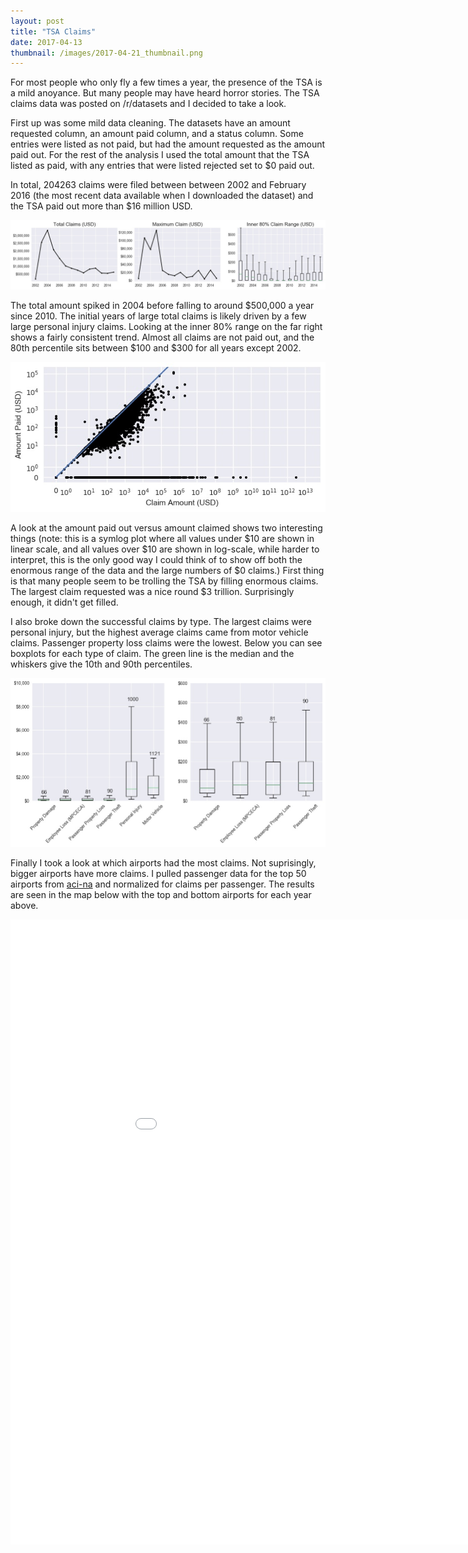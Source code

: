 ```yaml
---
layout: post
title: "TSA Claims"
date: 2017-04-13
thumbnail: /images/2017-04-21_thumbnail.png
---
```


For most people who only fly a few times a year, the presence of the TSA is a mild anoyance. But many people may have heard horror stories. The TSA claims data was posted on /r/datasets and I decided to take a look.

First up was some mild data cleaning. The datasets have an amount requested column, an amount paid column, and a status column. Some entries were listed as not paid, but had the amount requested as the amount paid out. For the rest of the analysis I used the total amount that the TSA listed as paid, with any entries that were listed rejected set to $0 paid out.

In total, 204263 claims were filed between between 2002 and February 2016 (the most recent data available when I downloaded the dataset) and the TSA paid out more than $16 million USD.

<img src="/images/TSA/Total_avg_claims.jpeg" alt="Total and average claims per year" style="width: 1000px;"/>

The total amount spiked in 2004 before falling to around $500,000 a year since 2010. The initial years of large total claims is likely driven by a few large personal injury claims. Looking at the inner 80% range on the far right shows a fairly consistent trend. Almost all claims are not paid out, and the 80th percentile sits between $100 and $300 for all years except 2002.

![Claims vs amount paid](/images/TSA/Claim_paid.jpeg)

A look at the amount paid out versus amount claimed shows two interesting things (note: this is a symlog plot where all values under $10 are shown in linear scale, and all values over $10 are shown in log-scale, while harder to interpret, this is the only good way I could think of to show off both the enormous range of the data and the large numbers of $0 claims.) First thing is that many people seem to be trolling the TSA by filling enormous claims. The largest claim requested was a nice round $3 trillion. Surprisingly enough, it didn't get filled.

I also broke down the successful claims by type. The largest claims were personal injury, but the highest average claims came from motor vehicle claims. Passenger property loss claims were the lowest. Below you can see boxplots for each type of claim. The green line is the median and the whiskers give the 10th and 90th percentiles.

![Claims vs type](/images/TSA/Claim_by_type.jpeg)


Finally I took a look at which airports had the most claims. Not suprisingly, bigger airports have more claims. I pulled passenger data for the top 50 airports from [aci-na](http://www.aci-na.org/content/airport-traffic-reports) and normalized for claims per passenger. The results are seen in the map below with the top and bottom airports for each year above.


<iframe src="/graphs/airports.html" marginwidth="0"
        marginheight="0" scrolling="no" width="1000" height="1000" frameBorder="0"></iframe>


